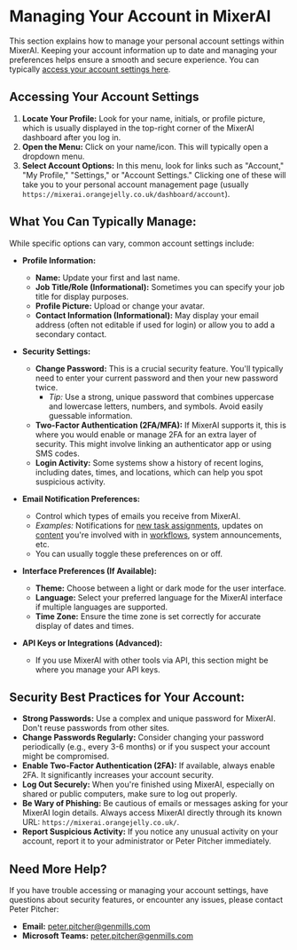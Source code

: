 # Managing Your Account in MixerAI

This section explains how to manage your personal account settings within MixerAI. Keeping your account information up to date and managing your preferences helps ensure a smooth and secure experience. You can typically [access your account settings here](https://mixerai.orangejelly.co.uk/dashboard/account).

## Accessing Your Account Settings

1.  **Locate Your Profile:** Look for your name, initials, or profile picture, which is usually displayed in the top-right corner of the MixerAI dashboard after you log in.
2.  **Open the Menu:** Click on your name/icon. This will typically open a dropdown menu.
3.  **Select Account Options:** In this menu, look for links such as "Account," "My Profile," "Settings," or "Account Settings." Clicking one of these will take you to your personal account management page (usually `https://mixerai.orangejelly.co.uk/dashboard/account`).

## What You Can Typically Manage:

While specific options can vary, common account settings include:

*   **Profile Information:**
    *   **Name:** Update your first and last name.
    *   **Job Title/Role (Informational):** Sometimes you can specify your job title for display purposes.
    *   **Profile Picture:** Upload or change your avatar.
    *   **Contact Information (Informational):** May display your email address (often not editable if used for login) or allow you to add a secondary contact.

*   **Security Settings:**
    *   **Change Password:** This is a crucial security feature. You'll typically need to enter your current password and then your new password twice.
        *   *Tip:* Use a strong, unique password that combines uppercase and lowercase letters, numbers, and symbols. Avoid easily guessable information.
    *   **Two-Factor Authentication (2FA/MFA):** If MixerAI supports it, this is where you would enable or manage 2FA for an extra layer of security. This might involve linking an authenticator app or using SMS codes.
    *   **Login Activity:** Some systems show a history of recent logins, including dates, times, and locations, which can help you spot suspicious activity.

*   **Email Notification Preferences:**
    *   Control which types of emails you receive from MixerAI.
    *   *Examples:* Notifications for [new task assignments](./?article=06-my-tasks), updates on [content](./?article=03-content) you're involved with in [workflows](./?article=05-workflows), system announcements, etc.
    *   You can usually toggle these preferences on or off.

*   **Interface Preferences (If Available):**
    *   **Theme:** Choose between a light or dark mode for the user interface.
    *   **Language:** Select your preferred language for the MixerAI interface if multiple languages are supported.
    *   **Time Zone:** Ensure the time zone is set correctly for accurate display of dates and times.

*   **API Keys or Integrations (Advanced):**
    *   If you use MixerAI with other tools via API, this section might be where you manage your API keys.

## Security Best Practices for Your Account:

*   **Strong Passwords:** Use a complex and unique password for MixerAI. Don't reuse passwords from other sites.
*   **Change Passwords Regularly:** Consider changing your password periodically (e.g., every 3-6 months) or if you suspect your account might be compromised.
*   **Enable Two-Factor Authentication (2FA):** If available, always enable 2FA. It significantly increases your account security.
*   **Log Out Securely:** When you're finished using MixerAI, especially on shared or public computers, make sure to log out properly.
*   **Be Wary of Phishing:** Be cautious of emails or messages asking for your MixerAI login details. Always access MixerAI directly through its known URL: `https://mixerai.orangejelly.co.uk/`.
*   **Report Suspicious Activity:** If you notice any unusual activity on your account, report it to your administrator or Peter Pitcher immediately.

## Need More Help?

If you have trouble accessing or managing your account settings, have questions about security features, or encounter any issues, please contact Peter Pitcher:

*   **Email:** [peter.pitcher@genmills.com](mailto:peter.pitcher@genmills.com)
*   **Microsoft Teams:** [peter.pitcher@genmills.com](https://teams.microsoft.com/l/chat/0/0?users=peter.pitcher@genmills.com) 